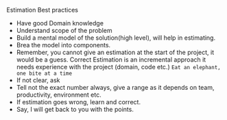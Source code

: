 Estimation Best practices

* Have good Domain knowledge
* Understand scope of the problem
* Build a mental model of the solution(high level), will help in estimating.
* Brea the model into components.
* Remember, you cannot give an estimation at the start of the project, it would be a guess. Correct Estimation is an incremental approach it needs experience with the project (domain, code etc.) `Eat an elephant, one bite at a time`
* If not clear, ask
* Tell not the exact number always, give a range as it depends on team, productivity, environment etc.
* If estimation goes wrong, learn and correct.
* Say, I will get back to you with the points.
